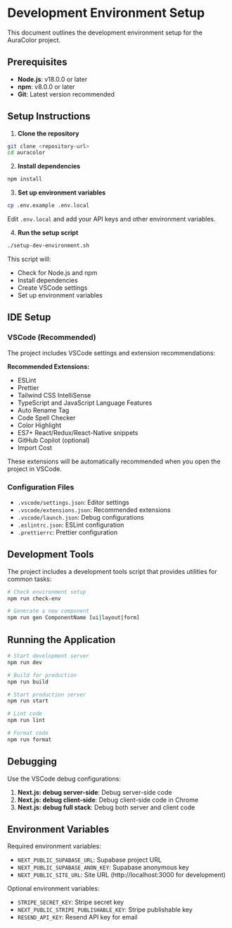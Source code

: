 # Development Environment Setup

This document outlines the development environment setup for the AuraColor project.

## Prerequisites

- **Node.js**: v18.0.0 or later
- **npm**: v8.0.0 or later
- **Git**: Latest version recommended

## Setup Instructions

1. **Clone the repository**

```bash
git clone <repository-url>
cd auracolor
```

2. **Install dependencies**

```bash
npm install
```

3. **Set up environment variables**

```bash
cp .env.example .env.local
```

Edit `.env.local` and add your API keys and other environment variables.

4. **Run the setup script**

```bash
./setup-dev-environment.sh
```

This script will:
- Check for Node.js and npm
- Install dependencies
- Create VSCode settings
- Set up environment variables

## IDE Setup

### VSCode (Recommended)

The project includes VSCode settings and extension recommendations:

**Recommended Extensions:**
- ESLint
- Prettier
- Tailwind CSS IntelliSense
- TypeScript and JavaScript Language Features
- Auto Rename Tag
- Code Spell Checker
- Color Highlight
- ES7+ React/Redux/React-Native snippets
- GitHub Copilot (optional)
- Import Cost

These extensions will be automatically recommended when you open the project in VSCode.

### Configuration Files

- `.vscode/settings.json`: Editor settings
- `.vscode/extensions.json`: Recommended extensions
- `.vscode/launch.json`: Debug configurations
- `.eslintrc.json`: ESLint configuration
- `.prettierrc`: Prettier configuration

## Development Tools

The project includes a development tools script that provides utilities for common tasks:

```bash
# Check environment setup
npm run check-env

# Generate a new component
npm run gen ComponentName [ui|layout|form]
```

## Running the Application

```bash
# Start development server
npm run dev

# Build for production
npm run build

# Start production server
npm run start

# Lint code
npm run lint

# Format code
npm run format
```

## Debugging

Use the VSCode debug configurations:

1. **Next.js: debug server-side**: Debug server-side code
2. **Next.js: debug client-side**: Debug client-side code in Chrome
3. **Next.js: debug full stack**: Debug both server and client code

## Environment Variables

Required environment variables:

- `NEXT_PUBLIC_SUPABASE_URL`: Supabase project URL
- `NEXT_PUBLIC_SUPABASE_ANON_KEY`: Supabase anonymous key
- `NEXT_PUBLIC_SITE_URL`: Site URL (http://localhost:3000 for development)

Optional environment variables:

- `STRIPE_SECRET_KEY`: Stripe secret key
- `NEXT_PUBLIC_STRIPE_PUBLISHABLE_KEY`: Stripe publishable key
- `RESEND_API_KEY`: Resend API key for email